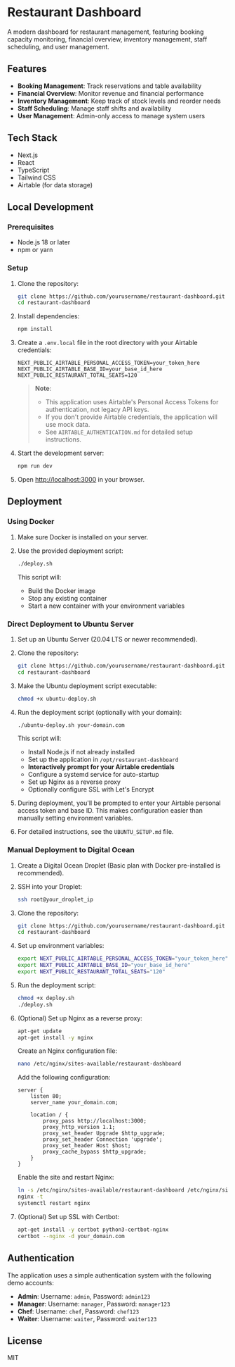 # Restaurant Dashboard

A modern dashboard for restaurant management, featuring booking capacity monitoring, financial overview, inventory management, staff scheduling, and user management.

## Features

- **Booking Management**: Track reservations and table availability
- **Financial Overview**: Monitor revenue and financial performance
- **Inventory Management**: Keep track of stock levels and reorder needs
- **Staff Scheduling**: Manage staff shifts and availability
- **User Management**: Admin-only access to manage system users

## Tech Stack

- Next.js
- React
- TypeScript
- Tailwind CSS
- Airtable (for data storage)

## Local Development

### Prerequisites

- Node.js 18 or later
- npm or yarn

### Setup

1. Clone the repository:
   ```bash
   git clone https://github.com/yourusername/restaurant-dashboard.git
   cd restaurant-dashboard
   ```

2. Install dependencies:
   ```bash
   npm install
   ```

3. Create a `.env.local` file in the root directory with your Airtable credentials:
   ```
   NEXT_PUBLIC_AIRTABLE_PERSONAL_ACCESS_TOKEN=your_token_here
   NEXT_PUBLIC_AIRTABLE_BASE_ID=your_base_id_here
   NEXT_PUBLIC_RESTAURANT_TOTAL_SEATS=120
   ```

   > **Note**: 
   > - This application uses Airtable's Personal Access Tokens for authentication, not legacy API keys.
   > - If you don't provide Airtable credentials, the application will use mock data.
   > - See `AIRTABLE_AUTHENTICATION.md` for detailed setup instructions.

4. Start the development server:
   ```bash
   npm run dev
   ```

5. Open [http://localhost:3000](http://localhost:3000) in your browser.

## Deployment

### Using Docker

1. Make sure Docker is installed on your server.

2. Use the provided deployment script:
   ```bash
   ./deploy.sh
   ```

   This script will:
   - Build the Docker image
   - Stop any existing container
   - Start a new container with your environment variables

### Direct Deployment to Ubuntu Server

1. Set up an Ubuntu Server (20.04 LTS or newer recommended).

2. Clone the repository:
   ```bash
   git clone https://github.com/yourusername/restaurant-dashboard.git
   cd restaurant-dashboard
   ```

3. Make the Ubuntu deployment script executable:
   ```bash
   chmod +x ubuntu-deploy.sh
   ```

4. Run the deployment script (optionally with your domain):
   ```bash
   ./ubuntu-deploy.sh your-domain.com
   ```

   This script will:
   - Install Node.js if not already installed
   - Set up the application in `/opt/restaurant-dashboard`
   - **Interactively prompt for your Airtable credentials**
   - Configure a systemd service for auto-startup
   - Set up Nginx as a reverse proxy
   - Optionally configure SSL with Let's Encrypt

5. During deployment, you'll be prompted to enter your Airtable personal access token and base ID. This makes configuration easier than manually setting environment variables.

6. For detailed instructions, see the `UBUNTU_SETUP.md` file.

### Manual Deployment to Digital Ocean

1. Create a Digital Ocean Droplet (Basic plan with Docker pre-installed is recommended).

2. SSH into your Droplet:
   ```bash
   ssh root@your_droplet_ip
   ```

3. Clone the repository:
   ```bash
   git clone https://github.com/yourusername/restaurant-dashboard.git
   cd restaurant-dashboard
   ```

4. Set up environment variables:
   ```bash
   export NEXT_PUBLIC_AIRTABLE_PERSONAL_ACCESS_TOKEN="your_token_here"
   export NEXT_PUBLIC_AIRTABLE_BASE_ID="your_base_id_here"
   export NEXT_PUBLIC_RESTAURANT_TOTAL_SEATS="120"
   ```

5. Run the deployment script:
   ```bash
   chmod +x deploy.sh
   ./deploy.sh
   ```

6. (Optional) Set up Nginx as a reverse proxy:
   ```bash
   apt-get update
   apt-get install -y nginx
   ```

   Create an Nginx configuration file:
   ```bash
   nano /etc/nginx/sites-available/restaurant-dashboard
   ```

   Add the following configuration:
   ```
   server {
       listen 80;
       server_name your_domain.com;

       location / {
           proxy_pass http://localhost:3000;
           proxy_http_version 1.1;
           proxy_set_header Upgrade $http_upgrade;
           proxy_set_header Connection 'upgrade';
           proxy_set_header Host $host;
           proxy_cache_bypass $http_upgrade;
       }
   }
   ```

   Enable the site and restart Nginx:
   ```bash
   ln -s /etc/nginx/sites-available/restaurant-dashboard /etc/nginx/sites-enabled/
   nginx -t
   systemctl restart nginx
   ```

7. (Optional) Set up SSL with Certbot:
   ```bash
   apt-get install -y certbot python3-certbot-nginx
   certbot --nginx -d your_domain.com
   ```

## Authentication

The application uses a simple authentication system with the following demo accounts:

- **Admin**: Username: `admin`, Password: `admin123`
- **Manager**: Username: `manager`, Password: `manager123`
- **Chef**: Username: `chef`, Password: `chef123`
- **Waiter**: Username: `waiter`, Password: `waiter123`

## License

MIT 